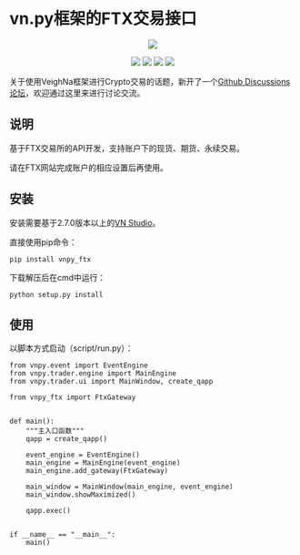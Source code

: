 # vn.py框架的FTX交易接口

<p align="center">
  <img src ="https://vnpy.oss-cn-shanghai.aliyuncs.com/vnpy-logo.png"/>
</p>

<p align="center">
    <img src ="https://img.shields.io/badge/version-2021.10.25-blueviolet.svg"/>
    <img src ="https://img.shields.io/badge/platform-windows|linux|macos-yellow.svg"/>
    <img src ="https://img.shields.io/badge/python-3.7-blue.svg" />
    <img src ="https://img.shields.io/github/license/vnpy/vnpy.svg?color=orange"/>
</p>

关于使用VeighNa框架进行Crypto交易的话题，新开了一个[Github Discussions论坛](https://github.com/vn-crypto/vnpy_crypto/discussions)，欢迎通过这里来进行讨论交流。


## 说明

基于FTX交易所的API开发，支持账户下的现货、期货、永续交易。

请在FTX网站完成账户的相应设置后再使用。

## 安装

安装需要基于2.7.0版本以上的[VN Studio](https://www.vnpy.com)。

直接使用pip命令：

```
pip install vnpy_ftx
```

下载解压后在cmd中运行：

```
python setup.py install
```

## 使用

以脚本方式启动（script/run.py）：

```
from vnpy.event import EventEngine
from vnpy.trader.engine import MainEngine
from vnpy.trader.ui import MainWindow, create_qapp

from vnpy_ftx import FtxGateway


def main():
    """主入口函数"""
    qapp = create_qapp()

    event_engine = EventEngine()
    main_engine = MainEngine(event_engine)
    main_engine.add_gateway(FtxGateway)

    main_window = MainWindow(main_engine, event_engine)
    main_window.showMaximized()

    qapp.exec()


if __name__ == "__main__":
    main()
```
